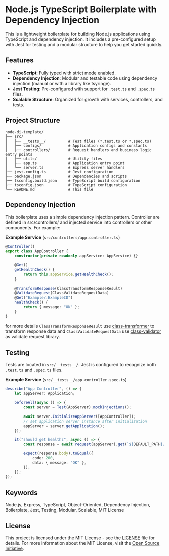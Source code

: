 # Node.js TypeScript Boilerplate with Dependency Injection

This is a lightweight boilerplate for building Node.js applications using TypeScript and dependency injection. It includes a pre-configured setup with Jest for testing and a modular structure to help you get started quickly.

## Features

-   **TypeScript**: Fully typed with strict mode enabled.
-   **Dependency Injection**: Modular and testable code using dependency injection (manual or with a library like tsyringe).
-   **Jest Testing**: Pre-configured with support for `.test.ts` and `.spec.ts` files.
-   **Scalable Structure**: Organized for growth with services, controllers, and tests.

## Project Structure

```
node-di-template/
├── src/
│   ├── __tests__/          # Test files (*.test.ts or *.spec.ts)
│   ├── configs/            # Application configs and constants
│   ├── controllers/        # Request handlers and business logic entry points
│   ├── utils/              # Utility files
│   ├── app.ts              # Application entry point
│   └── server.ts           # Express server handlers
├── jest.config.ts          # Jest configuration
├── package.json            # Dependencies and scripts
├── tsconfig.build.json     # TypeScript build configuration
├── tsconfig.json           # TypeScript configuration
└── README.md               # This file
```

## Dependency Injection

This boilerplate uses a simple dependency injection pattern. Controller are defined in src/controllers/ and injected service into controllers or other components. For example:

**Example Service** (`src/controllers/app.controller.ts`)

```ts
@Controller()
export class AppController {
    constructor(private readonly appService: AppService) {}

    @Get()
    getHealthCheck() {
        return this.appService.getHealthCheck();
    }

    @TransformResponse(ClassTransformResponseResult)
    @ValidateRequest(ClassValidateRequestData)
    @Get("Example/:ExampleID")
    healthCheck() {
        return { message: "OK" };
    }
}
```

for more details `ClassTransformResponseResult` use [class-transformer](https://github.com/typestack/class-transformer) to transform response data and `ClassValidateRequestData` use [class-validator](https://github.com/typestack/class-validator) as validate request library.

## Testing

Tests are located in `src/__tests__/`. Jest is configured to recognize both `.test.ts` and `.spec.ts` files.

**Example Service** (`src/__tests__/app.controller.spec.ts`)

```ts
describe("App Controller", () => {
    let appServer: Application;

    beforeAll(async () => {
        const server = Test(AppServer).mockInjections();

        await server.InitializeAppServer([AppController]);
        // set application server instance after initialization
        appServer = server.getApplication();
    });

    it("should get healthz", async () => {
        const response = await request(appServer).get(`${DEFAULT_PATH}/Check`);

        expect(response.body).toEqual({
            code: 200,
            data: { message: "OK" },
        });
    });
});
```

## Keywords

Node.js, Express, TypeScript, Object-Oriented, Dependency Injection, Boilerplate, Jest, Testing, Modular, Scalable, MIT License

## License

This project is licensed under the MIT License - see the [LICENSE](LICENSE) file for details. For more information about the MIT License, visit the [Open Source Initiative](https://opensource.org/licenses/MIT).
